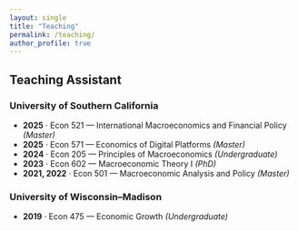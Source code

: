 ```yaml
---
layout: single
title: "Teaching"
permalink: /teaching/
author_profile: true
---
```


## Teaching Assistant

### University of Southern California
- **2025** · Econ 521 — International Macroeconomics and Financial Policy *(Master)*
- **2025** · Econ 571 — Economics of Digital Platforms *(Master)*
- **2024** · Econ 205 — Principles of Macroeconomics *(Undergraduate)*
- **2023** · Econ 602 — Macroeconomic Theory I *(PhD)*
- **2021, 2022** · Econ 501 — Macroeconomic Analysis and Policy *(Master)*

### University of Wisconsin–Madison
- **2019** · Econ 475 — Economic Growth *(Undergraduate)*